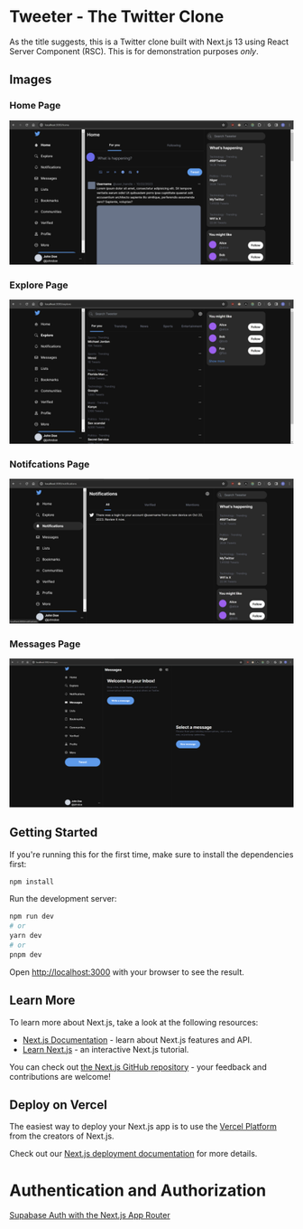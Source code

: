 # Tweeter - The Twitter Clone

As the title suggests, this is a Twitter clone built with Next.js 13 using React Server Component (RSC). This is for demonstration purposes *only*.

## Images

### Home Page

![Home Page](docs/images/home-page.png)

### Explore Page

![Explore Page](docs/images/explore-page.png)

### Notifcations Page

![Notifications Page](docs/images/notifications-page.png)

### Messages Page

![Messages Page](docs/images/messages-page.png)

## Getting Started

If you're running this for the first time, make sure to install the dependencies first:

```bash
npm install
```

Run the development server:

```bash
npm run dev
# or
yarn dev
# or
pnpm dev
```

Open [http://localhost:3000](http://localhost:3000) with your browser to see the result.

## Learn More

To learn more about Next.js, take a look at the following resources:

- [Next.js Documentation](https://nextjs.org/docs) - learn about Next.js features and API.
- [Learn Next.js](https://nextjs.org/learn) - an interactive Next.js tutorial.

You can check out [the Next.js GitHub repository](https://github.com/vercel/next.js/) - your feedback and contributions are welcome!

## Deploy on Vercel

The easiest way to deploy your Next.js app is to use the [Vercel Platform](https://vercel.com/new?utm_medium=default-template&filter=next.js&utm_source=create-next-app&utm_campaign=create-next-app-readme) from the creators of Next.js.

Check out our [Next.js deployment documentation](https://nextjs.org/docs/deployment) for more details.

# Authentication and Authorization

[Supabase Auth with the Next.js App Router](https://supabase.com/docs/guides/auth/auth-helpers/nextjs)